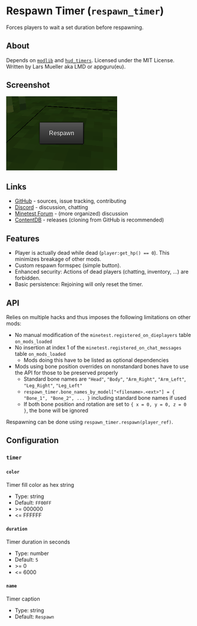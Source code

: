 # Respawn Timer (`respawn_timer`)

Forces players to wait a set duration before respawning.

## About

Depends on [`modlib`](https://github.com/appgurueu/modlib) and [`hud_timers`](https://github.com/appgurueu/hud_timers). Licensed under the MIT License. Written by Lars Mueller aka LMD or appguru(eu).

## Screenshot

![Screenshot](screenshot.png)

## Links

* [GitHub](https://github.com/appgurueu/respawn_timer) - sources, issue tracking, contributing
* [Discord](https://discordapp.com/invite/ysP74by) - discussion, chatting
* [Minetest Forum](https://forum.minetest.net/viewtopic.php?f=9&t=25749) - (more organized) discussion
* [ContentDB](https://content.minetest.net/packages/LMD/respawn_timer) - releases (cloning from GitHub is recommended)

## Features

* Player is actually dead while dead (`player:get_hp() == 0`). This minimizes breakage of other mods.
* Custom respawn formspec (simple button).
* Enhanced security: Actions of dead players (chatting, inventory, ...) are forbidden.
* Basic persistence: Rejoining will only reset the timer.

## API

Relies on multiple hacks and thus imposes the following limitations on other mods:

* No manual modification of the `minetest.registered_on_dieplayers` table `on_mods_loaded`
* No insertion at index 1 of the `minetest.registered_on_chat_messages` table `on_mods_loaded`
  * Mods doing this have to be listed as optional dependencies
* Mods using bone position overrides on nonstandard bones have to use the API for those to be preserved properly
  * Standard bone names are `"Head"`, `"Body"`, `"Arm_Right"`, `"Arm_Left"`, `"Leg_Right"`, `"Leg_Left"`
  * `respawn_timer.bone_names_by_model["<filename>.<ext>"] = { "Bone_1", "Bone_2", ... }` including standard bone names if used
  * If both bone position and rotation are set to `{ x = 0, y = 0, z = 0 }`, the bone will be ignored

Respawning can be done using `respawn_timer.respawn(player_ref)`.

## Configuration

<!--modlib:conf:2-->
### `timer`

#### `color`

Timer fill color as hex string

* Type: string
* Default: `FF00FF`
* &gt;= 000000
* &lt;= FFFFFF

#### `duration`

Timer duration in seconds

* Type: number
* Default: `5`
* &gt;= 0
* &lt;= 6000

#### `name`

Timer caption

* Type: string
* Default: `Respawn`

<!--modlib:conf-->